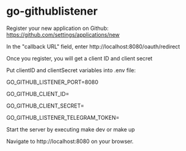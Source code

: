 # go-githublistener

Register your new application on Github: https://github.com/settings/applications/new

In the "callback URL" field, enter http://localhost:8080/oauth/redirect

Once you register, you will get a client ID and client secret

Put clientID and clientSecret variables into .env file:

GO_GITHUB_LISTENER_PORT=8080

GO_GITHUB_CLIENT_ID=

GO_GITHUB_CLIENT_SECRET=

GO_GITHUB_LISTENER_TELEGRAM_TOKEN=

Start the server by executing make dev or make up

Navigate to http://localhost:8080 on your browser.